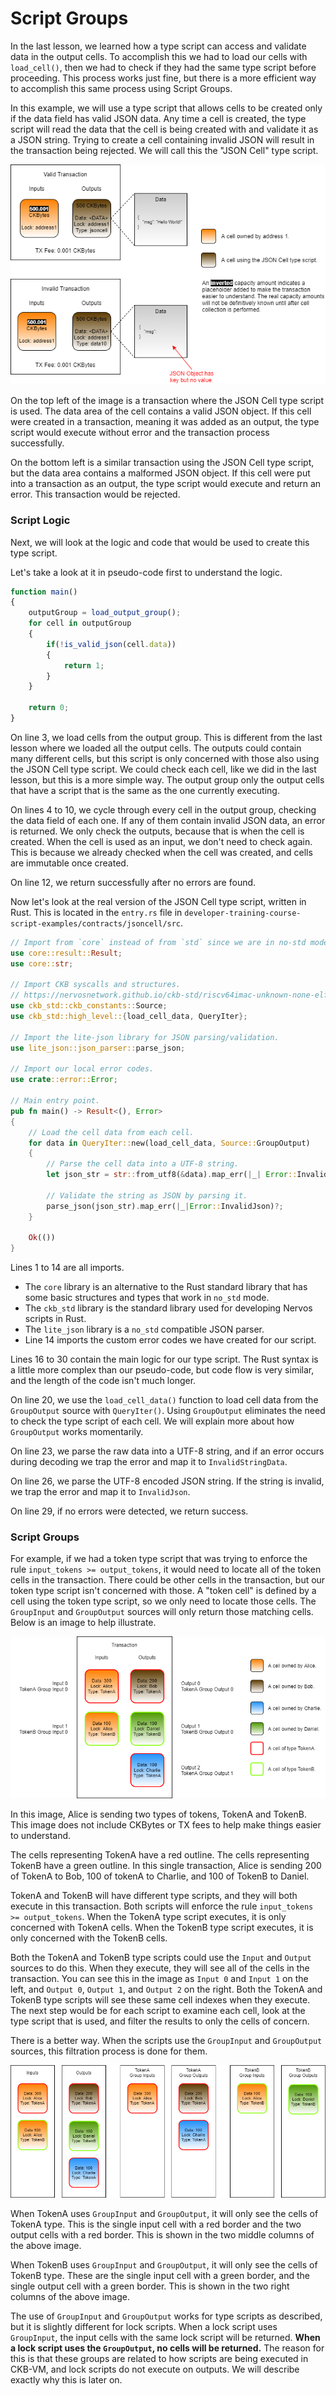 # Script Groups

In the last lesson, we learned how a type script can access and validate data in the output cells. To accomplish this we had to load our cells with `load_cell()`, then we had to check if they had the same type script before proceeding. This process works just fine, but there is a more efficient way to accomplish this same process using Script Groups.

In this example, we will use a type script that allows cells to be created only if the data field has valid JSON data. Any time a cell is created, the type script will read the data that the cell is being created with and validate it as a JSON string. Trying to create a cell containing invalid JSON will result in the transaction being rejected. We will call this the "JSON Cell" type script.

![](../.gitbook/assets/valid-invalid-transaction%20%281%29.png)

On the top left of the image is a transaction where the JSON Cell type script is used. The data area of the cell contains a valid JSON object. If this cell were created in a transaction, meaning it was added as an output, the type script would execute without error and the transaction process successfully.

On the bottom left is a similar transaction using the JSON Cell type script, but the data area contains a malformed JSON object. If this cell were put into a transaction as an output, the type script would execute and return an error. This transaction would be rejected.

### Script Logic

Next, we will look at the logic and code that would be used to create this type script.

Let's take a look at it in pseudo-code first to understand the logic.

```javascript
function main()
{
    outputGroup = load_output_group();
    for cell in outputGroup
    {
        if(!is_valid_json(cell.data))
        {
            return 1;
        }
    }

    return 0;
}
```

On line 3, we load cells from the output group. This is different from the last lesson where we loaded all the output cells. The outputs could contain many different cells, but this script is only concerned with those also using the JSON Cell type script. We could check each cell, like we did in the last lesson, but this is a more simple way. The output group only the output cells that have a script that is the same as the one currently executing. 

On lines 4 to 10, we cycle through every cell in the output group, checking the data field of each one. If any of them contain invalid JSON data, an error is returned. We only check the outputs, because that is when the cell is created. When the cell is used as an input, we don't need to check again. This is because we already checked when the cell was created, and cells are immutable once created.

On line 12, we return successfully after no errors are found.

Now let's look at the real version of the JSON Cell type script, written in Rust. This is located in the `entry.rs` file in `developer-training-course-script-examples/contracts/jsoncell/src`.

```rust
// Import from `core` instead of from `std` since we are in no-std mode.
use core::result::Result;
use core::str;

// Import CKB syscalls and structures.
// https://nervosnetwork.github.io/ckb-std/riscv64imac-unknown-none-elf/doc/ckb_std/index.html
use ckb_std::ckb_constants::Source;
use ckb_std::high_level::{load_cell_data, QueryIter};

// Import the lite-json library for JSON parsing/validation.
use lite_json::json_parser::parse_json;

// Import our local error codes.
use crate::error::Error;

// Main entry point.
pub fn main() -> Result<(), Error>
{
    // Load the cell data from each cell.
    for data in QueryIter::new(load_cell_data, Source::GroupOutput)
    {
        // Parse the cell data into a UTF-8 string.
        let json_str = str::from_utf8(&data).map_err(|_| Error::InvalidStringData)?;
    
        // Validate the string as JSON by parsing it.
        parse_json(json_str).map_err(|_|Error::InvalidJson)?;
    }
    
    Ok(())
}
```

Lines 1 to 14 are all imports.

* The `core` library is an alternative to the Rust standard library that has some basic structures and types that work in `no_std` mode.
* The `ckb_std` library is the standard library used for developing Nervos scripts in Rust.
* The `lite_json` library is a `no_std` compatible JSON parser.
* Line 14 imports the custom error codes we have created for our script.

Lines 16 to 30 contain the main logic for our type script. The Rust syntax is a little more complex than our pseudo-code, but code flow is very similar, and the length of the code isn't much longer.

 On line 20, we use the `load_cell_data()` function to load cell data from the `GroupOutput` source with `QueryIter()`. Using `GroupOutput` eliminates the need to check the type script of each cell. We will explain more about how `GroupOutput` works momentarily.

On line 23, we parse the raw data into a UTF-8 string, and if an error occurs during decoding we trap the error and map it to `InvalidStringData`.

On line 26, we parse the UTF-8 encoded JSON string. If the string is invalid, we trap the error and map it to `InvalidJson`.

On line 29, if no errors were detected, we return success.

### Script Groups



For example, if we had a token type script that was trying to enforce the rule `input_tokens >= output_tokens`, it would need to locate all of the token cells in the transaction. There could be other cells in the transaction, but our token type script isn't concerned with those. A "token cell" is defined by a cell using the token type script, so we only need to locate those cells. The `GroupInput` and `GroupOutput` sources will only return those matching cells. Below is an image to help illustrate.

![](../.gitbook/assets/group-source-transaction.png)

In this image, Alice is sending two types of tokens, TokenA and TokenB. This image does not include CKBytes or TX fees to help make things easier to understand.

The cells representing TokenA have a red outline. The cells representing TokenB have a green outline. In this single transaction, Alice is sending 200 of TokenA to Bob, 100 of tokenA to Charlie, and 100 of TokenB to Daniel.

TokenA and TokenB will have different type scripts, and they will both execute in this transaction. Both scripts will enforce the rule `input_tokens >= output_tokens`. When the TokenA type script executes, it is only concerned with TokenA cells. When the TokenB type script executes, it is only concerned with the TokenB cells.

Both the TokenA and TokenB type scripts could use the `Input` and `Output` sources to do this. When they execute, they will see all of the cells in the transaction. You can see this in the image as `Input 0` and `Input 1` on the left, and `Output 0`, `Output 1`, and `Output 2` on the right. Both the TokenA and TokenB type scripts will see these same cell indexes when they execute. The next step would be for each script to examine each cell, look at the type script that is used, and filter the results to only the cells of concern.

There is a better way. When the scripts use the `GroupInput` and `GroupOutput` sources, this filtration process is done for them.

![](../.gitbook/assets/group-source-breakdown.png)

When TokenA uses `GroupInput` and `GroupOutput`, it will only see the cells of TokenA type. This is the single input cell with a red border and the two output cells with a red border. This is shown in the two middle columns of the above image.

When TokenB uses `GroupInput` and `GroupOutput`, it will only see the cells of TokenB type. These are the single input cell with a green border, and the single output cell with a green border. This is shown in the two right columns of the above image.

The use of `GroupInput` and `GroupOutput` works for type scripts as described, but it is slightly different for lock scripts. When a lock script uses `GroupInput`, the input cells with the same lock script will be returned. **When a lock script uses the `GroupOutput`, no cells will be returned.** The reason for this is that these groups are related to how scripts are being executed in CKB-VM, and lock scripts do not execute on outputs. We will describe exactly why this is later on. 

